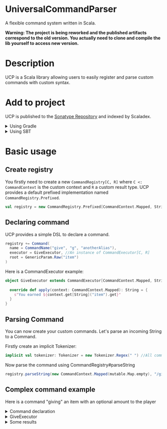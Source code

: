 # UniversalCommandParser
A flexible command system written in Scala.

**Warning: The project is being reworked and the published artifacts correspond to the old version. You actually need to clone and compile the lib yourself to access new version.**

# Description
UCP is a Scala library allowing users to easily register and parse custom commands
with custom syntax.

# Add to project
UCP is published to the [Sonatype Repository](https://oss.sonatype.org/) and indexed by Scaladex.
<details>
<summary>Using Gradle</summary>

```groovy
repositories {
    mavenCentral()
}

dependencies {
    implementation 'io.github.iltotore:ucp_scalaVersion:version'
}
```
</details>

<details>
<summary>Using SBT</summary>

```sbt
libraryDependencies += "io.github.iltotore" %% "ucp" % "version"
```
</details>

# Basic usage
## Create registry
You firstly need to create a new `CommandRegistry[C, R]` where `C <: CommandContext` is the custom context and `R` a custom result type.
UCP provides a default prefixed implementation named `CommandRegistry.Prefixed`.

```scala
val registry = new CommandRegistry.Prefixed[CommandContext.Mapped, String]("/")
```

## Declaring command
UCP provides a simple DSL to declare a command.
```scala
registry += Command(
  name = CommandName("give", "g", "anotherAlias"),
  executor = GiveExecutor, //An instance of CommandExecutor[C, R]
  root = GenericParam.Raw("item")
)
```

Here is a CommandExecutor example:
```scala
object GiveExecutor extends CommandExecutor[CommandContext.Mapped, String] {
  
  override def apply(context: CommandContext.Mapped): String = {
    s"You earned ${context.get[String]("item").get}"
  }
}
```

## Parsing Command
You can now create your custom commands. Let's parse an incoming String to a Command.

Firstly create an implicit Tokenizer:
```scala
implicit val tokenizer: Tokenizer = new Tokenizer.Regex(" ") //All command parts are separated by a space
```

Now parse the command using CommandRegistry#parseString

```scala
registry.parseString(new CommandContext.Mapped(mutable.Map.empty), "/give apple") //You earned apple
```

## Complex command example
Here is a command "giving" an item with an optional amount to the player

<details>
<summary>Command declaration</summary>

```scala
registry += Command(
  name = CommandName("give", "earn"),
  executor = GiveExecutor,
  root = new MiscParam.Sequence(
    GenericParam.Raw("item"),
    new MiscParam.Optional(GenericParam.Int("amount"))
  )
)
```
</details>

<details>
<summary>GiveExecutor</summary>

```scala
object GiveExecutor extends CommandExecutor[CommandContext.Mapped, String] {
  
  override def apply(context: CommandContext.Mapped): String = {
    val item: String = context.get("item").get
    val amount: Int = context.get("amount").getOrElse(1)
    s"You earned $item x$amount"
  }
}
```
</details>

<details>
<summary>Some results</summary>

```
/give apple
You earned apple x1

/give apple 2
You earned apple x2

/give apple --amount 2
You eanred apple x2

/give --item apple --amount 2
You earned apple x2

/give --amount 2 --item apple
You earned apple x2

/give --amount 2
ParsingException.MissingArgument: item
```
</details>
